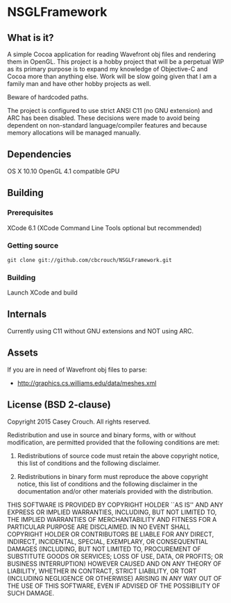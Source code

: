 NSGLFramework
=============

What is it?
-----------

A simple Cocoa application for reading Wavefront obj files and rendering them in OpenGL. This project is
a hobby project that will be a perpetual WIP as its primary purpose is to expand my knowledge of
Objective-C and Cocoa more than anything else. Work will be slow going given that I am a family man and
have other hobby projects as well.

Beware of hardcoded paths.

The project is configured to use strict ANSI C11 (no GNU extension) and ARC has been disabled. These
decisions were made to avoid being dependent on non-standard language/compiler features and because
memory allocations will be managed manually.

Dependencies
------------

OS X 10.10
OpenGL 4.1 compatible GPU

Building
--------

### Prerequisites

XCode 6.1
(XCode Command Line Tools optional but recommended)

### Getting source

	git clone git://github.com/cbcrouch/NSGLFramework.git

### Building

Launch XCode and build

Internals
---------

Currently using C11 without GNU extensions and NOT using ARC.

Assets
------

If you are in need of Wavefront obj files to parse:
- http://graphics.cs.williams.edu/data/meshes.xml

License (BSD 2-clause)
----------------------

Copyright 2015 Casey Crouch. All rights reserved.

Redistribution and use in source and binary forms, with or without
modification, are permitted provided that the following conditions are met:

   1. Redistributions of source code must retain the above copyright notice,
      this list of conditions and the following disclaimer.

   2. Redistributions in binary form must reproduce the above copyright notice,
      this list of conditions and the following disclaimer in the documentation
      and/or other materials provided with the distribution.

THIS SOFTWARE IS PROVIDED BY COPYRIGHT HOLDER ``AS IS'' AND ANY EXPRESS OR
IMPLIED WARRANTIES, INCLUDING, BUT NOT LIMITED TO, THE IMPLIED WARRANTIES OF
MERCHANTABILITY AND FITNESS FOR A PARTICULAR PURPOSE ARE DISCLAIMED. IN NO
EVENT SHALL COPYRIGHT HOLDER OR CONTRIBUTORS BE LIABLE FOR ANY DIRECT,
INDIRECT, INCIDENTAL, SPECIAL, EXEMPLARY, OR CONSEQUENTIAL DAMAGES (INCLUDING,
BUT NOT LIMITED TO, PROCUREMENT OF SUBSTITUTE GOODS OR SERVICES; LOSS OF USE,
DATA, OR PROFITS; OR BUSINESS INTERRUPTION) HOWEVER CAUSED AND ON ANY THEORY OF
LIABILITY, WHETHER IN CONTRACT, STRICT LIABILITY, OR TORT (INCLUDING NEGLIGENCE
OR OTHERWISE) ARISING IN ANY WAY OUT OF THE USE OF THIS SOFTWARE, EVEN IF
ADVISED OF THE POSSIBILITY OF SUCH DAMAGE.
